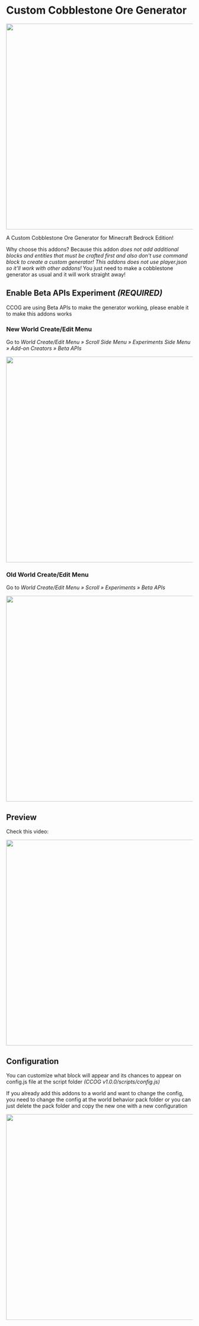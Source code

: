 # Custom Cobblestone Ore Generator
<img src="https://media.forgecdn.net/attachments/description/1035052/description_73902496-41ee-49c5-b926-22d2183b1ad5.jpg" width="555"/>

A Custom Cobblestone Ore Generator for Minecraft Bedrock Edition!

Why choose this addons? Because this addon _does not add additional blocks and entities that must be crafted first and also don't use command block to create a custom generator! This addons does not use player.json so it'll work with other addons!_ You just need to make a cobblestone generator as usual and it will work straight away!

## Enable Beta APIs Experiment _(REQUIRED)_
CCOG are using Beta APIs to make the generator working, please enable it to make this addons works

### New World Create/Edit Menu
Go to _World Create/Edit Menu » Scroll Side Menu » Experiments Side Menu » Add-on Creators » Beta APIs_

<img src="https://media.forgecdn.net/attachments/description/1035052/description_aef4c20f-85a8-4d4b-9706-e5415f075089.png" width="555"/>

### Old World Create/Edit Menu
Go to _World Create/Edit Menu » Scroll » Experiments » Beta APIs_

<img src="https://media.forgecdn.net/attachments/description/1035052/description_758e4759-b029-4451-84f0-f0bd7394d152.png" width="555"/>

## Preview
Check this video:

<a href="https://www.youtube.com/watch?v=sDB8kqgZz1w">
  <img src="https://github.com/HirziDevs/CCOG/assets/64255651/27df24cc-8caa-4bdd-9ab3-70005909921c" width="555"/>
</a>

## Configuration
You can customize what block will appear and its chances to appear on config.js file at the script folder _(CCOG v1.0.0/scripts/config.js)_

If you already add this addons to a world and want to change the config, you need to change the config at the world behavior pack folder or you can just delete the pack folder and copy the new one with a new configuration

<img src="https://media.forgecdn.net/attachments/description/1035052/description_739498f7-f70c-4b28-81fb-aceeec49fefb.png" width="555"/>
